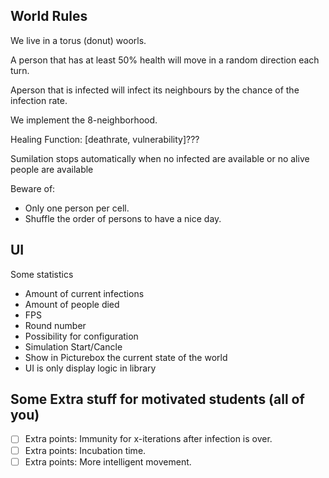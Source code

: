 ﻿## World Rules

We live in a torus (donut) woorls.

A person that has at least 50% health will move in a random direction each turn.

Aperson that is infected will infect its neighbours by the chance of the infection rate.

We implement the 8-neighborhood.

Healing Function: [deathrate, vulnerability]???

Sumilation stops automatically when no infected are available or no alive people are available

Beware of:
- Only one person per cell.
- Shuffle the order of persons to have a nice day.

## UI
Some statistics
- Amount of current infections
- Amount of people died
- FPS
- Round number
- Possibility for configuration
- Simulation Start/Cancle
- Show in Picturebox the current state of the world
- UI is only display logic in library

## Some Extra stuff for motivated students (all of you)
- [ ] Extra points: Immunity for x-iterations after infection is over.
- [ ] Extra points: Incubation time.
- [ ] Extra points: More intelligent movement.